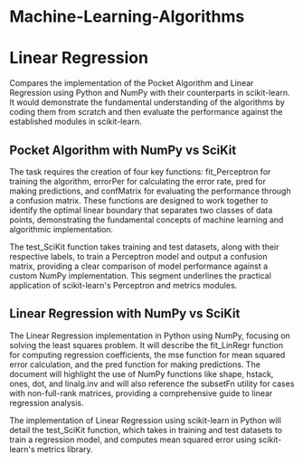 # Machine-Learning-Algorithms
 # Linear Regression
Compares the implementation of the Pocket Algorithm and Linear Regression using Python and NumPy with their counterparts in scikit-learn. It would demonstrate the fundamental understanding of the algorithms by coding them from scratch and then evaluate the performance against the established modules in scikit-learn.

## Pocket Algorithm with NumPy vs SciKit
The task requires the creation of four key functions: fit_Perceptron for training the algorithm, errorPer for calculating the error rate, pred for making predictions, and confMatrix for evaluating the performance through a confusion matrix. These functions are designed to work together to identify the optimal linear boundary that separates two classes of data points, demonstrating the fundamental concepts of machine learning and algorithmic implementation.

 The test_SciKit function takes training and test datasets, along with their respective labels, to train a Perceptron model and output a confusion matrix, providing a clear comparison of model performance against a custom NumPy implementation. This segment underlines the practical application of scikit-learn's Perceptron and metrics modules.

## Linear Regression with NumPy vs SciKit
The Linear Regression implementation in Python using NumPy, focusing on solving the least squares problem. It will describe the fit_LinRegr function for computing regression coefficients, the mse function for mean squared error calculation, and the pred function for making predictions. The document will highlight the use of NumPy functions like shape, hstack, ones, dot, and linalg.inv and will also reference the subsetFn utility for cases with non-full-rank matrices, providing a comprehensive guide to linear regression analysis.

The implementation of Linear Regression using scikit-learn in Python will detail the test_SciKit function, which takes in training and test datasets to train a regression model, and computes mean squared error using scikit-learn's metrics library.

